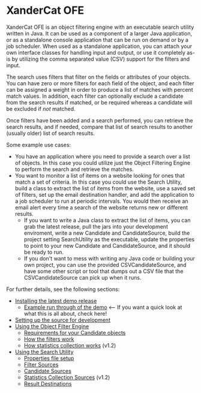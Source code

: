 # XanderCat OFE

XanderCat OFE is an object filtering engine with an executable search utility written in Java.  It can be used as a component of a larger Java application, or as a standalone console application that can be run on demand or by a job scheduler.  When used as a standalone application, you can attach your own interface classes for handling input and output, or use it completely as-is by utilizing the comma separated value (CSV) support for the filters and input.

The search uses filters that filter on the fields or attributes of your objects.  You can have zero or more filters for each field of the object, and each filter can be assigned a weight in order to produce a list of matches with percent match values.  In addition, each filter can optionally exclude a candidate from the search results if matched, or be required whereas a candidate will be excluded if _not_ matched.  

Once filters have been added and a search performed, you can retrieve the search results, and if needed, compare that list of search results to another (usually older) list of search results.

Some example use cases:
* You have an application where you need to provide a search over a list of objects.  In this case you could utilize just the Object Filtering Engine to perform the search and retrieve the matches.
* You want to monitor a list of items on a website looking for ones that match a set of criteria.  In this case you could use the Search Utility, build a class to extract the list of items from the website, use a saved set of filters, set up the email destination handler, and add the application to a job scheduler to run at periodic intervals.  You would then receive an email alert every time a search of the website returns new or different results.
	* If you want to write a Java class to extract the list of items, you can grab the latest release, pull the jars into your development enviroment, write a new Candidate and CandidateSource, build the project setting SearchUtility as the executable, update the properties to point to your new Candidate and CandidateSource, and it should be ready to run.
	* If you don't want to mess with writing any Java code or building your own project, you can use the provided CSVCandidateSource, and have some other script or tool that dumps out a CSV file that the CSVCandidateSource can pick up when it runs.

For further details, see the following sections:
* [Installing the latest demo release](Installing%20the%20latest%20demo%20release.md)
	* [Example run through of the demo](Example%20run%20through%20of%20the%20demo.md) <-- If you want a quick look at what this is all about, check here!
* [Setting up the source for development](Setting%20up%20the%20source%20for%20development.md)
* [Using the Object Filter Engine](Using%20the%20Object%20Filter%20Engine.md)
	* [Requirements for your Candidate objects](Requirements%20for%20your%20Candidate%20objects.md)
	* [How the filters work](How%20the%20filters%20work.md)
	* [How statistics collection works](How%20statistics%20collection%20works.md) (v1.2)
* [Using the Search Utility](Using%20the%20Search%20Utility.md)
	* [Properties file setup](Properties%20file%20setup.md)
	* [Filter Sources](Filter%20Sources.md)
	* [Candidate Sources](Candidate%20Sources.md)
	* [Statistics Collection Sources](Statistics%20Collection%20Sources.md) (v1.2)
	* [Result Destinations](Result%20Destinations.md)

